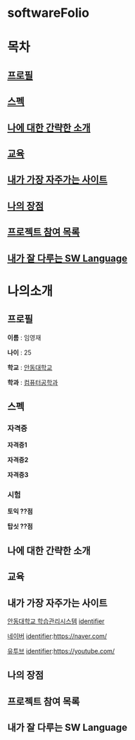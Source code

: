 # softwareFolio

# 목차
## [프로필](https://github.com/SWLimYoungJae/softwareFolio/blob/main/README.md#%ED%94%84%EB%A1%9C%ED%95%84-1)
## [스펙](https://github.com/SWLimYoungJae/softwareFolio/blob/main/README.md#%EC%8A%A4%ED%8E%99-1)



## [나에 대한 간략한 소개](https://github.com/SWLimYoungJae/softwareFolio/blob/main/README.md#%EB%82%98%EC%97%90-%EB%8C%80%ED%95%9C-%EA%B0%84%EB%9E%B5%ED%95%9C-%EC%86%8C%EA%B0%9C-1)
## [교육](https://github.com/SWLimYoungJae/softwareFolio/blob/main/README.md#%EA%B5%90%EC%9C%A1-1)
## [내가 가장 자주가는 사이트](https://github.com/SWLimYoungJae/softwareFolio/blob/main/README.md#%EB%82%B4%EA%B0%80-%EA%B0%80%EC%9E%A5-%EC%9E%90%EC%A3%BC%EA%B0%80%EB%8A%94-%EC%82%AC%EC%9D%B4%ED%8A%B8-1)
## [나의 장점](https://github.com/SWLimYoungJae/softwareFolio/blob/main/README.md#%EB%82%98%EC%9D%98-%EC%9E%A5%EC%A0%90-1)
## [프로젝트 참여 목록](https://github.com/SWLimYoungJae/softwareFolio/blob/main/README.md#%ED%94%84%EB%A1%9C%EC%A0%9D%ED%8A%B8-%EC%B0%B8%EC%97%AC-%EB%AA%A9%EB%A1%9D-1)
## [내가 잘 다루는 SW Language](https://github.com/SWLimYoungJae/softwareFolio/blob/main/README.md#%EB%82%B4%EA%B0%80-%EC%9E%98-%EB%8B%A4%EB%A3%A8%EB%8A%94-sw-language-1)



# 나의소개

## 프로필

**이름** : 임영재

**나이** : 25

**학교** : [안동대학교][identifier]

[identifier]:http://www.anu.ac.kr

**학과** : [컴퓨터공학과][identifier]

[identifier]:https://comeng.andong.ac.kr/


## 스펙

### 자격증

**자격증1**

**자격증2**

**자격증3**

### 시험

**토익 ??점**

**탑싯 ??점**


## 나에 대한 간략한 소개
## 교육

## 내가 가장 자주가는 사이트

[안동대학교 학습관리시스템][identifier]
[identifier](https://lms.andong.ac.kr/)

[네이버][identifier]
[identifier]:https://naver.com/

[유투브][identifier]
[identifier]:https://youtube.com/


## 나의 장점



## 프로젝트 참여 목록

## 내가 잘 다루는 SW Language
